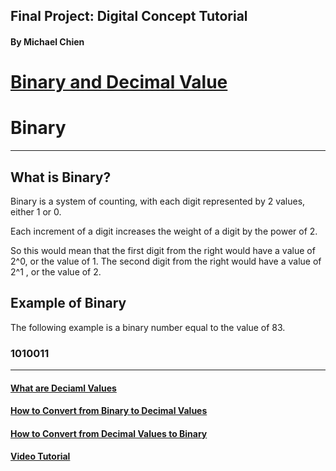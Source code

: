 ## Final Project: Digital Concept Tutorial

#### By Michael Chien

# [Binary and Decimal Value](README.md)

# Binary
---

## What is Binary?
 
Binary is a system of counting, with each digit represented by 2 values, either 1 or 0. 

Each increment of a digit increases the weight of a digit by the power of 2.

So this would mean that the first digit from the right would have a value of 2^0, or the value of 1. The second digit from the right would have a value of 2^1 , or the value of 2.

## Example of Binary

The following example is a binary number equal to the value of 83.

### 1010011

---

#### [What are Deciaml Values](Decimal.md)

#### [How to Convert from Binary to Decimal Values](B2D.md)

#### [How to Convert from Decimal Values to Binary](D2B.md)

#### [Video Tutorial](https://youtu.be/b47QnQoFk50)

